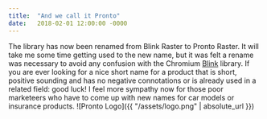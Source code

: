 ```yaml
---
title:  "And we call it Pronto"
date:   2018-02-01 12:00:00 -0000
---
```

The library has now been renamed from Blink Raster to Pronto Raster. It will take me some time getting used to the new name, but it was felt a rename was necessary to avoid any confusion with the Chromium [Blink](https://www.chromium.org/blink) library. If you are ever looking for a nice short name for a product that is short, positive sounding and has no negative connotations or is already used in a related field: good luck! I feel more sympathy now for those poor marketeers who have to come up with new names for car models or insurance products.
![Pronto Logo]({{ "/assets/logo.png" | absolute_url }})